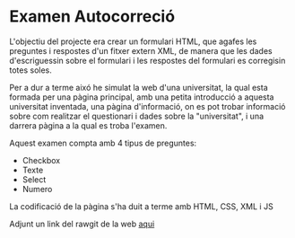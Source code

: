 #  Examen Autocorreció 
L'objectiu del projecte era crear un formulari HTML, que agafes les preguntes i respostes d'un fitxer extern XML, de manera que les dades d'escriguessin sobre el formulari i les respostes del formulari es corregisin totes soles.

Per a dur a terme aixó he simulat la web d'una universitat, la qual esta formada per una pàgina principal, amb una petita introducció a aquesta universitat inventada, una pàgina d'informació, on es pot trobar informació sobre com realitzar el questionari i dades sobre la "universitat", i una darrera pàgina a la qual es troba l'examen.

Aquest examen compta amb 4 tipus de preguntes:
* Checkbox  
* Texte
* Select
* Numero 
    
 La codificació de la pàgina s'ha duit a terme amb HTML, CSS, XML i JS
 
 Adjunt un link del rawgit de la web [aqui](https://rawgit.com/Puig99/FormularisXML/master/index.html)
